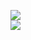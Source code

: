 [![](https://img.shields.io/badge/Made%20With-Github%20Spray-lightgrey.svg?style=for-the-badge&logo=github)](https://github.com/Annihil/github-spray#23497)  
[![](https://i.imgur.com/2DrTn0Z.gif)](https://github.com/Annihil/github-spray)
